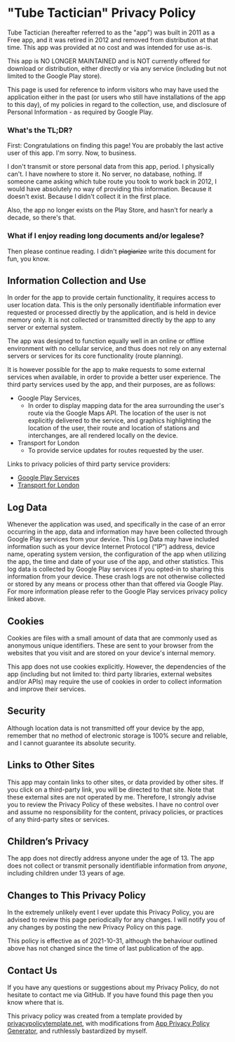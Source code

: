 # "Tube Tactician" Privacy Policy

Tube Tactician (hereafter referred to as the "app") was built in 2011 as a Free app, and it was retired in 2012 and removed from distribution at that time. This app was provided at no cost and was intended for use as-is.

This app is NO LONGER MAINTAINED and is NOT currently offered for download or distribution, either directly or via any service (including but not limited to the Google Play store).

This page is used for reference to inform visitors who may have used the application either in the past (or users who still have installations of the app to this day), of my policies in regard to the collection, use, and disclosure of Personal Information - as required by Google Play.

### What's the TL;DR?

First: Congratulations on finding this page! You are probably the last active user of this app. I'm sorry. Now, to business.

I don't transmit or store personal data from this app, period. I physically can't. I have nowhere to store it. No server, no database, nothing. If someone came asking which tube route you took to work back in 2012, I would have absolutely no way of providing this information. Because it doesn't exist. Because I didn't collect it in the first place.

Also, the app no longer exists on the Play Store, and hasn't for nearly a decade, so there's that.

### What if I enjoy reading long documents and/or legalese?

Then please continue reading. I didn't ~~plagiarize~~ write this document for fun, you know.

## Information Collection and Use

In order for the app to provide certain functionality, it requires access to user location data. This is the only personally identifiable information ever requested or processed directly by the application, and is held in device memory only. It is not collected or transmitted directly by the app to any server or external system.

The app was designed to function equally well in an online or offline environment with no cellular service, and thus does not rely on any external servers or services for its core functionality (route planning).

It is however possible for the app to make requests to some external services when available, in order to provide a better user experience. The third party services used by the app, and their purposes, are as follows:

* Google Play Services, 
	* In order to display mapping data for the area surrounding the user's route via the Google Maps API. The location of the user is not explicitly delivered to the service, and graphics highlighting the location of the user, their route and location of stations and interchanges, are all rendered locally on the device.
* Transport for London
	* To provide service updates for routes requested by the user.

Links to privacy policies of third party service providers:

*   [Google Play Services](https://www.google.com/policies/privacy/)
*	[Transport for London](https://tfl.gov.uk/corporate/privacy-and-cookies/privacy-and-data-protection-policy)

## Log Data

Whenever the application was used, and specifically in the case of an error occurring in the app, data and information may have been collected through Google Play services from your device. This Log Data may have included information such as your device Internet Protocol (“IP”) address, device name, operating system version, the configuration of the app when utilizing the app, the time and date of your use of the app, and other statistics. This log data is collected by Google Play services if you opted-in to sharing this information from your device. These crash logs are not otherwise collected or stored by any means or process other than that offered via Google Play. For more information please refer to the Google Play services privacy policy linked above.

## Cookies

Cookies are files with a small amount of data that are commonly used as anonymous unique identifiers. These are sent to your browser from the websites that you visit and are stored on your device's internal memory.

This app does not use cookies explicitly. However, the dependencies of the app (including but not limited to: third party libraries, external websites and/or APIs) may require the use of cookies in order to collect information and improve their services.

## Security

Although location data is not transmitted off your device by the app, remember that no method of electronic storage is 100% secure and reliable, and I cannot guarantee its absolute security.

## Links to Other Sites

This app may contain links to other sites, or data provided by other sites. If you click on a third-party link, you will be directed to that site. Note that these external sites are not operated by me. Therefore, I strongly advise you to review the Privacy Policy of these websites. I have no control over and assume no responsibility for the content, privacy policies, or practices of any third-party sites or services.

## Children’s Privacy

The app does not directly address anyone under the age of 13. The app does not collect or transmit personally identifiable information from *anyone*, including children under 13 years of age.

## Changes to This Privacy Policy

In the extremely unlikely event I ever update this Privacy Policy, you are advised to review this page periodically for any changes. I will notify you of any changes by posting the new Privacy Policy on this page.

This policy is effective as of 2021-10-31, although the behaviour outlined above has not changed since the time of last publication of the app.

## Contact Us

If you have any questions or suggestions about my Privacy Policy, do not hesitate to contact me via GitHub. If you have found this page then you know where that is.

This privacy policy was created from a template provided by [privacypolicytemplate.net](https://privacypolicytemplate.net), with modifications from [App Privacy Policy Generator](https://app-privacy-policy-generator.nisrulz.com/), and ruthlessly bastardized by myself.
